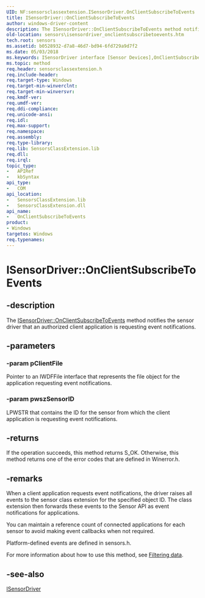 ```yaml
---
UID: NF:sensorsclassextension.ISensorDriver.OnClientSubscribeToEvents
title: ISensorDriver::OnClientSubscribeToEvents
author: windows-driver-content
description: The ISensorDriver::OnClientSubscribeToEvents method notifies the sensor driver that an authorized client application is requesting event notifications.
old-location: sensors\isensordriver_onclientsubscribetoevents.htm
tech.root: sensors
ms.assetid: b0528932-d7a8-46d7-bd94-6fd729a9d7f2
ms.date: 05/03/2018
ms.keywords: ISensorDriver interface [Sensor Devices],OnClientSubscribeToEvents method, ISensorDriver.OnClientSubscribeToEvents, ISensorDriver::OnClientSubscribeToEvents, OnClientSubscribeToEvents, OnClientSubscribeToEvents method [Sensor Devices], OnClientSubscribeToEvents method [Sensor Devices],ISensorDriver interface, sensors.isensordriver_onclientsubscribetoevents, sensorsclassextension/ISensorDriver::OnClientSubscribeToEvents
ms.topic: method
req.header: sensorsclassextension.h
req.include-header: 
req.target-type: Windows
req.target-min-winverclnt: 
req.target-min-winversvr: 
req.kmdf-ver: 
req.umdf-ver: 
req.ddi-compliance: 
req.unicode-ansi: 
req.idl: 
req.max-support: 
req.namespace: 
req.assembly: 
req.type-library: 
req.lib: SensorsClassExtension.lib
req.dll: 
req.irql: 
topic_type:
-	APIRef
-	kbSyntax
api_type:
-	COM
api_location:
-	SensorsClassExtension.lib
-	SensorsClassExtension.dll
api_name:
-	OnClientSubscribeToEvents
product:
- Windows
targetos: Windows
req.typenames: 
---
```


# ISensorDriver::OnClientSubscribeToEvents


## -description


The <a href="https://msdn.microsoft.com/library/windows/hardware/ff545589">ISensorDriver::OnClientSubscribeToEvents</a> method notifies the sensor driver that an authorized client application is requesting event notifications.


## -parameters




### -param pClientFile

Pointer to an IWDFFile interface that represents the file object for the application requesting event notifications.


### -param pwszSensorID

LPWSTR that contains the ID for the sensor from which the client application is requesting event notifications.


## -returns



If the operation succeeds, this method returns S_OK. Otherwise, this method returns one of the error codes that are defined in Winerror.h.




## -remarks



When a client application requests event notifications, the driver raises all events to the sensor class extension for the specified object ID. The class extension then forwards these events to the Sensor API as event notifications for applications. 

You can maintain a reference count of connected applications for each sensor to avoid making event callbacks when not required. 

Platform-defined events are defined in sensors.h.

For more information about how to use this method, see <a href="https://msdn.microsoft.com/1895EC5C-08C1-4976-83F2-CD5A2B55338D">Filtering data</a>.




## -see-also




<a href="https://msdn.microsoft.com/library/windows/hardware/ff545566">ISensorDriver</a>
 

 

